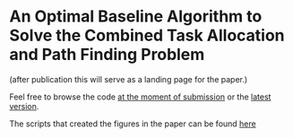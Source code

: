 # An Optimal Baseline Algorithm to Solve the Combined Task Allocation and Path Finding Problem

(after publication this will serve as a landing page for the paper.)

Feel free to browse the code [at the moment of submission](https://github.com/ct2034/miriam/releases/tag/iros17_comparison) or the [latest version](https://github.com/ct2034/miriam).

The scripts that created the figures in the paper can be found [here](https://github.com/ct2034/miriam/tree/iros2018/planner/tcbs/results)
